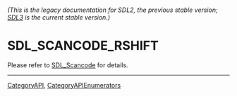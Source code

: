 ###### (This is the legacy documentation for SDL2, the previous stable version; [SDL3](https://wiki.libsdl.org/SDL3/) is the current stable version.)
# SDL_SCANCODE_RSHIFT

Please refer to [SDL_Scancode](SDL_Scancode) for details.

----
[CategoryAPI](CategoryAPI), [CategoryAPIEnumerators](CategoryAPIEnumerators)

